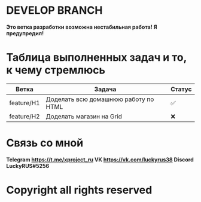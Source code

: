 # DEVELOP BRANCH

**Это ветка разработки возможна нестабильная работа! Я предупредил!**

# Таблица выполненных задач и то, к чему стремлюсь

| Ветка | Задача        | Статус |
| ------- | ---------- | ------------------ |
| feature/H1 |     Доделать всю домашнюю работу по HTML       | :white_check_mark: |
| feature/H2     |     Доделать магазин на Grid       | :x: |

# Связь со мной
**Telegram https://t.me/xproject_ru 
VK https://vk.com/luckyrus38
Discord LuckyRUS#5256**

# Copyright all rights reserved
